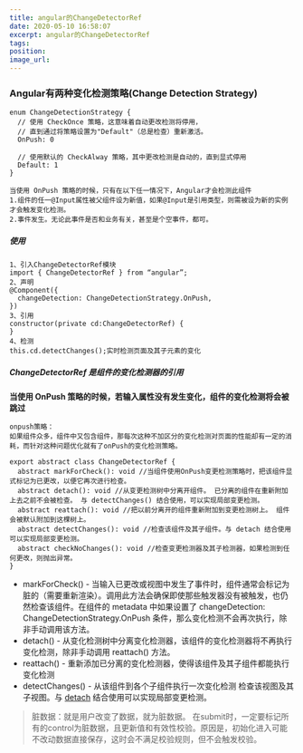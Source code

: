 ```yaml
---
title: angular的ChangeDetectorRef
date: 2020-05-10 16:58:07
excerpt: angular的ChangeDetectorRef
tags:
position:
image_url:
---
```


### Angular有两种变化检测策略(Change Detection Strategy)
```
enum ChangeDetectionStrategy {
  // 使用 CheckOnce 策略，这意味着自动更改检测将停用，
  // 直到通过将策略设置为"Default"（总是检查）重新激活。
  OnPush: 0 

  // 使用默认的 CheckAlway 策略，其中更改检测是自动的，直到显式停用
  Default: 1
}

当使用 OnPush 策略的时候，只有在以下任一情况下，Angular才会检测此组件
1.组件的任一@Input属性被父组件设为新值，如果@Input是引用类型，则需被设为新的实例才会触发变化检测。
2.事件发生。无论此事件是否和业务有关，甚至是个空事件，都可。
```

##### 使用
```
1、引入ChangeDetectorRef模块
import { ChangeDetectorRef } from “angular”;
2、声明
@Component({
  changeDetection: ChangeDetectionStrategy.OnPush,
})
3、引用
constructor(private cd:ChangeDetectorRef) {
}
4、检测
this.cd.detectChanges();实时检测页面及其子元素的变化
```

##### ChangeDetectorRef 是组件的变化检测器的引用
**当使用 OnPush 策略的时候，若输入属性没有发生变化，组件的变化检测将会被跳过**
```
onpush策略：
如果组件众多，组件中又包含组件，那每次这种不加区分的变化检测对页面的性能却有一定的消耗，而针对这种问题优化就有了onPush的变化检测策略。

export abstract class ChangeDetectorRef {
  abstract markForCheck(): void //当组件使用OnPush变更检测策略时，把该组件显式标记为已更改，以便它再次进行检查。
  abstract detach(): void //从变更检测树中分离开组件。 已分离的组件在重新附加上去之前不会被检查。 与 detectChanges() 结合使用，可以实现局部变更检测。
  abstract reattach(): void //把以前分离开的组件重新附加到变更检测树上。 组件会被默认附加到这棵树上。
  abstract detectChanges(): void //检查该组件及其子组件。与 detach 结合使用可以实现局部变更检测。
  abstract checkNoChanges(): void //检查变更检测器及其子检测器，如果检测到任何更改，则抛出异常。
}
```

- markForCheck() - 当输入已更改或视图中发生了事件时，组件通常会标记为脏的（需要重新渲染）。调用此方法会确保即使那些触发器没有被触发，也仍然检查该组件。在组件的 metadata 中如果设置了 changeDetection: ChangeDetectionStrategy.OnPush 条件，那么变化检测不会再次执行，除非手动调用该方法。
- detach() - 从变化检测树中分离变化检测器，该组件的变化检测器将不再执行变化检测，除非手动调用 reattach() 方法。
- reattach() - 重新添加已分离的变化检测器，使得该组件及其子组件都能执行变化检测
- detectChanges() - 从该组件到各个子组件执行一次变化检测 检查该视图及其子视图。与 <a href="https://angular.cn/api/core/ChangeDetectorRef#detach">detach</a> 结合使用可以实现局部变更检测。

>脏数据：就是用户改变了数据，就为脏数据。
>在submit时，一定要标记所有的control为脏数据，且更新值和有效性校验。原因是，初始化进入可能不改动数据直接保存，这时会不满足校验规则，但不会触发校验。
